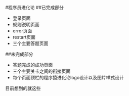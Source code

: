 #程序员进化论
##已完成部分

* 登录页面
* 规则说明页面
* error页面
* restart页面
* 三个主要答题页面

##未完成部分
* 答题完成的成功页面
* 三个主要关卡之间的衔接页面
* 每个页面顶栏的程序猿进化论logo设计以及图片样式设计

目前想到的就这些